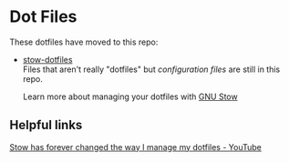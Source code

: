# Dot Files

These dotfiles have moved to this repo:

- [stow-dotfiles](https://github.com/twhite96/stow-dotfiles) <br>
  Files that aren't really "dotfiles" but _configuration files_ are still in this repo.

  Learn more about managing your dotfiles with [GNU Stow](https://www.gnu.org/software/stow/manual/)

## Helpful links

[Stow has forever changed the way I manage my dotfiles - YouTube](https://www.youtube.com/watch?v=y6XCebnB9gs)
